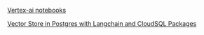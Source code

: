 [Vertex-ai notebooks](https://github.com/olonok69/LLM_Notebooks/tree/main/langchain/rag)

[Vector Store in Postgres with Langchain and CloudSQL Packages](https://medium.com/google-cloud/vector-store-in-postgres-with-langchain-and-cloudsql-packages-29d21ff38552) 
